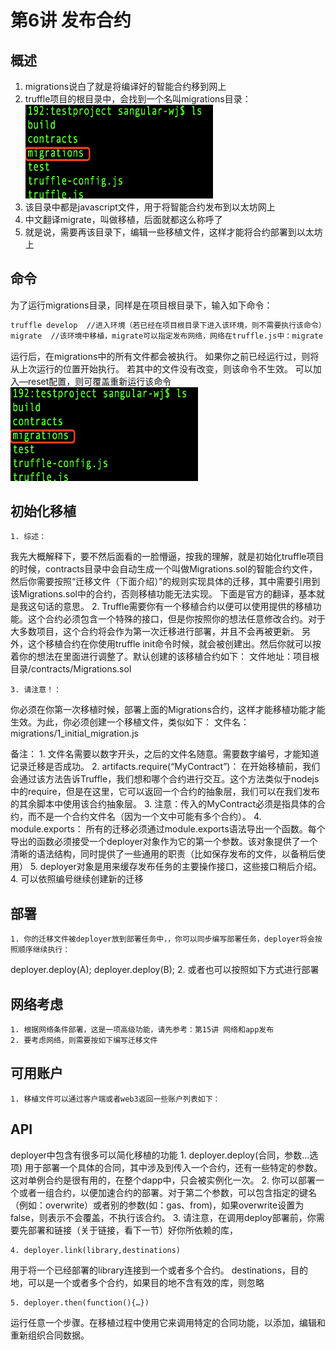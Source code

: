 # 第6讲 发布合约  
## 概述
1. migrations说白了就是将编译好的智能合约移到网上
2. truffle项目的根目录中，会找到一个名叫migrations目录：  
    <img src="/doc/img/truffle/6-1.png" width = "300" height = "150"/>
3. 该目录中都是javascript文件，用于将智能合约发布到以太坊网上
4. 中文翻译migrate，叫做移植，后面就都这么称呼了
5. 就是说，需要再该目录下，编辑一些移植文件，这样才能将合约部署到以太坊上
## 命令
为了运行migrations目录，同样是在项目根目录下，输入如下命令：  
```bash
truffle develop  //进入环境（若已经在项目根目录下进入该环境，则不需要执行该命令）
migrate  //该环境中移植，migrate可以指定发布网络，网络在truffle.js中：migrate —live
```  
运行后，在migrations中的所有文件都会被执行。
如果你之前已经运行过，则将从上次运行的位置开始执行。
若其中的文件没有改变，则该命令不生效。
可以加入—reset配置，则可覆盖重新运行该命令    
<img src="/doc/img/truffle/6-1.png" width = "300" height = "150"/>

## 初始化移植
    1. 综述：
我先大概解释下，要不然后面看的一脸懵逼，按我的理解，就是初始化truffle项目的时候，contracts目录中会自动生成一个叫做Migrations.sol的智能合约文件，然后你需要按照“迁移文件（下面介绍）”的规则实现具体的迁移，其中需要引用到该Migrations.sol中的合约，否则移植功能无法实现。
下面是官方的翻译，基本就是我这句话的意思。
    2. Truffle需要你有一个移植合约以便可以使用提供的移植功能。这个合约必须包含一个特殊的接口，但是你按照你的想法任意修改合约。对于大多数项目，这个合约将会作为第一次迁移进行部署，并且不会再被更新。
另外，这个移植合约在你使用truffle init命令时候，就会被创建出。然后你就可以按着你的想法在里面进行调整了。默认创建的该移植合约如下：
文件地址：项目根目录/contracts/Migrations.sol

    3. 请注意！：
你必须在你第一次移植时候，部署上面的Migrations合约，这样才能移植功能才能生效。为此，你必须创建一个移植文件，类似如下：
文件名：migrations/1_initial_migration.js

备注：
        1. 文件名需要以数字开头，之后的文件名随意。需要数字编号，才能知道记录迁移是否成功。
        2. artifacts.require(“MyContract”)：
在开始移植前，我们会通过该方法告诉Truffle，我们想和哪个合约进行交互。这个方法类似于nodejs中的require，但是在这里，它可以返回一个合约的抽象层，我们可以在我们发布的其余脚本中使用该合约抽象层。
        3. 注意：传入的MyContract必须是指具体的合约，而不是一个合约文件名（因为一个文中可能有多个合约）。
        4. module.exports：
所有的迁移必须通过module.exports语法导出一个函数。每个导出的函数必须接受一个deployer对象作为它的第一个参数。该对象提供了一个清晰的语法结构，同时提供了一些通用的职责（比如保存发布的文件，以备稍后使用）
        5. deployer对象是用来缓存发布任务的主要操作接口，这些接口稍后介绍。
    4. 可以依照编号继续创建新的迁移
## 部署
    1. 你的迁移文件被deployer放到部署任务中，，你可以同步编写部署任务，deployer将会按照顺序继续执行：
deployer.deploy(A);
deployer.deploy(B);
    2. 或者也可以按照如下方式进行部署

## 网络考虑
    1. 根据网络条件部署，这是一项高级功能，请先参考：第15讲 网络和app发布
    2. 要考虑网络，则需要按如下编写迁移文件

## 可用账户
    1. 移植文件可以通过客户端或者web3返回一些账户列表如下：
## API
deployer中包含有很多可以简化移植的功能
    1. deployer.deploy(合同，参数...选项)
用于部署一个具体的合同，其中涉及到传入一个合约，还有一些特定的参数。这对单例合约是很有用的，在整个dapp中，只会被实例化一次。
    2. 你可以部署一个或者一组合约，以便加速合约的部署。对于第二个参数，可以包含指定的键名（例如：overwrite）或者别的参数(如：gas、from)，如果overwrite设置为false，则表示不会覆盖，不执行该合约。
    3. 请注意，在调用deploy部署前，你需要先部署和链接（关于链接，看下一节）好你所依赖的库，

    4. deployer.link(library,destinations)
用于将一个已经部署的library连接到一个或者多个合约。
destinations，目的地，可以是一个或者多个合约，如果目的地不含有效的库，则忽略

    5. deployer.then(function(){…})
运行任意一个步骤。在移植过程中使用它来调用特定的合同功能，以添加，编辑和重新组织合同数据。
  
 
